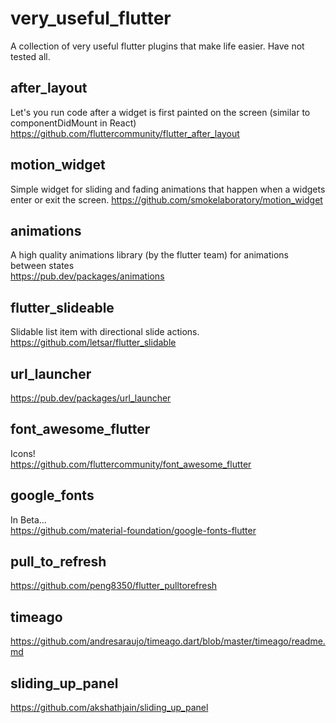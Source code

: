 # very_useful_flutter
A collection of very useful flutter plugins that make life easier. Have not tested all.

## after_layout   
Let's you run code after a widget is first painted on the screen (similar to componentDidMount in React)
https://github.com/fluttercommunity/flutter_after_layout

## motion_widget   
Simple widget for sliding and fading animations that happen when a widgets enter or exit the screen.
https://github.com/smokelaboratory/motion_widget

## animations   
A high quality animations library (by the flutter team) for animations between states   
https://pub.dev/packages/animations

## flutter_slideable   
Slidable list item with directional slide actions.   
https://github.com/letsar/flutter_slidable

## url_launcher   
https://pub.dev/packages/url_launcher

## font_awesome_flutter   
Icons!   
https://github.com/fluttercommunity/font_awesome_flutter

## google_fonts
In Beta...   
https://github.com/material-foundation/google-fonts-flutter


## pull_to_refresh
https://github.com/peng8350/flutter_pulltorefresh

## timeago
https://github.com/andresaraujo/timeago.dart/blob/master/timeago/readme.md

## sliding_up_panel   
https://github.com/akshathjain/sliding_up_panel
